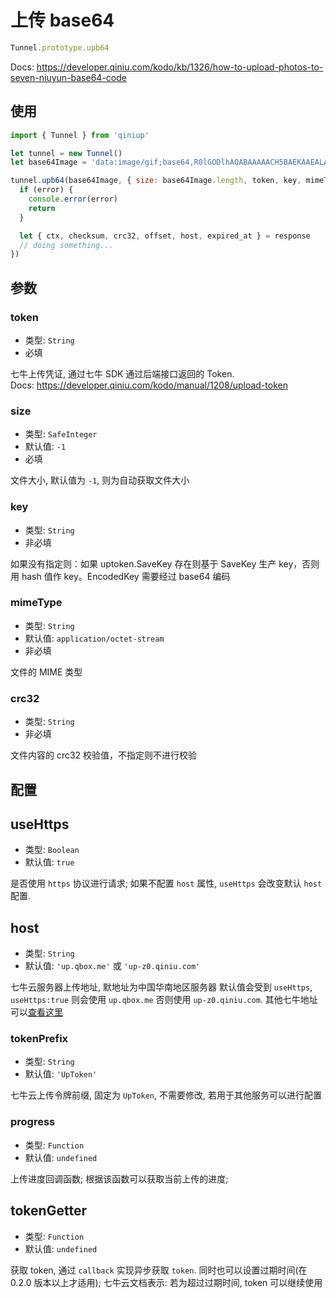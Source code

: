 # 上传 base64

```Javascript
Tunnel.prototype.upb64
```

Docs: https://developer.qiniu.com/kodo/kb/1326/how-to-upload-photos-to-seven-niuyun-base64-code


## 使用

```Javascript
import { Tunnel } from 'qiniup'

let tunnel = new Tunnel()
let base64Image = 'data:image/gif;base64,R0lGODlhAQABAAAAACH5BAEKAAEALAAAAAABAAEAAAICTAEAOw=='

tunnel.upb64(base64Image, { size: base64Image.length, token, key, mimeType, crc32, userVars }, {}, function (error, response) {
  if (error) {
    console.error(error)
    return
  }

  let { ctx, checksum, crc32, offset, host, expired_at } = response
  // doing something...
})
```


## 参数

### token

- 类型: `String`
- 必填

七牛上传凭证, 通过七牛 SDK 通过后端接口返回的 Token. <br/>
Docs: https://developer.qiniu.com/kodo/manual/1208/upload-token


### size

- 类型: `SafeInteger`
- 默认值: `-1`
- 必填

文件大小, 默认值为 `-1`, 则为自动获取文件大小


### key

- 类型: `String`
- 非必填

如果没有指定则：如果 uptoken.SaveKey 存在则基于 SaveKey 生产 key，否则用 hash 值作 key。EncodedKey 需要经过 base64 编码


### mimeType

- 类型: `String`
- 默认值: `application/octet-stream`
- 非必填

文件的 MIME 类型


### crc32

- 类型: `String`
- 非必填

文件内容的 crc32 校验值，不指定则不进行校验


## 配置

## useHttps

- 类型: `Boolean`
- 默认值: `true`

是否使用 `https` 协议进行请求; 如果不配置 `host` 属性, `useHttps` 会改变默认 `host` 配置.


## host

- 类型: `String`
- 默认值: `'up.qbox.me'` 或 `'up-z0.qiniu.com'`

七牛云服务器上传地址, 默地址为中国华南地区服务器
默认值会受到 `useHttps`, `useHttps:true` 则会使用 `up.qbox.me` 否则使用 `up-z0.qiniu.com`. 其他七牛地址可以[查看这里](https://developer.qiniu.com/kodo/manual/1671/region-endpoint)


### tokenPrefix

- 类型: `String`
- 默认值: `'UpToken'`

七牛云上传令牌前缀, 固定为 `UpToken`, 不需要修改, 若用于其他服务可以进行配置


### progress

- 类型: `Function`
- 默认值: `undefined`

上传进度回调函数; 根据该函数可以获取当前上传的进度;


## tokenGetter

- 类型: `Function`
- 默认值: `undefined`

获取 token, 通过 `callback` 实现异步获取 `token`. 同时也可以设置过期时间(在 0.2.0 版本以上才适用); 七牛云文档表示: 若为超过过期时间, token 可以继续使用
